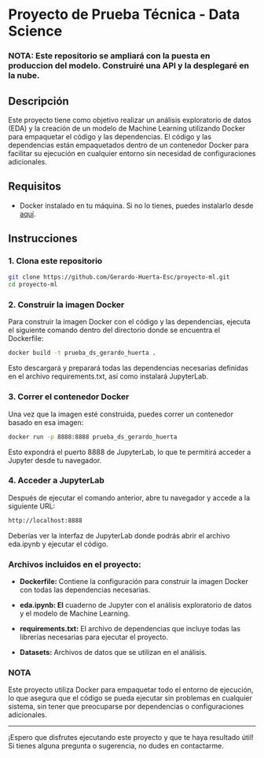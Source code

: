 # Proyecto de Prueba Técnica - Data Science

### NOTA: Este repositorio se ampliará con la puesta en produccion del modelo. Construiré una API y la desplegaré en la nube.

## Descripción
Este proyecto tiene como objetivo realizar un análisis exploratorio de datos (EDA) y la creación de un modelo de Machine Learning utilizando Docker para empaquetar el código y las dependencias. El código y las dependencias están empaquetados dentro de un contenedor Docker para facilitar su ejecución en cualquier entorno sin necesidad de configuraciones adicionales.

## Requisitos
- Docker instalado en tu máquina. Si no lo tienes, puedes instalarlo desde [aquí](https://www.docker.com/get-started).

## Instrucciones

### 1. Clona este repositorio

```bash
git clone https://github.com/Gerardo-Huerta-Esc/proyecto-ml.git
cd proyecto-ml
```
### 2. Construir la imagen Docker

Para construir la imagen Docker con el código y las dependencias, ejecuta el siguiente comando dentro del directorio donde se encuentra el Dockerfile:


```bash
docker build -t prueba_ds_gerardo_huerta .

```
Esto descargará y preparará todas las dependencias necesarias definidas en el archivo requirements.txt, así como instalará JupyterLab.

### 3. Correr el contenedor Docker
Una vez que la imagen esté construida, puedes correr un contenedor basado en esa imagen:

```bash
docker run -p 8888:8888 prueba_ds_gerardo_huerta

```
Esto expondrá el puerto 8888 de JupyterLab, lo que te permitirá acceder a Jupyter desde tu navegador.

### 4. Acceder a JupyterLab
Después de ejecutar el comando anterior, abre tu navegador y accede a la siguiente URL:

```bash
http://localhost:8888

```
Deberías ver la interfaz de JupyterLab donde podrás abrir el archivo eda.ipynb y ejecutar el código.

### Archivos incluidos en el proyecto:


- **Dockerfile:** Contiene la configuración para construir la imagen Docker con todas las dependencias necesarias.

- **eda.ipynb: El** cuaderno de Jupyter con el análisis exploratorio de datos y el modelo de Machine Learning.

- **requirements.txt:** El archivo de dependencias que incluye todas las librerías necesarias para ejecutar el proyecto.

- **Datasets:** Archivos de datos que se utilizan en el análisis.

### NOTA

Este proyecto utiliza Docker para empaquetar todo el entorno de ejecución, lo que asegura que el código se pueda ejecutar sin problemas en cualquier sistema, sin tener que preocuparse por dependencias o configuraciones adicionales.

_____________

¡Espero que disfrutes ejecutando este proyecto y que te haya resultado útil! Si tienes alguna pregunta o sugerencia, no dudes en contactarme.
